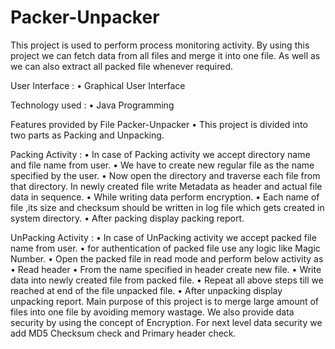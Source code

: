 # Packer-Unpacker

This project is used to perform process monitoring activity.
By using this project we can fetch data from all files and merge it into one file. As well
as we can also extract all packed file whenever required.

User Interface :
• Graphical User Interface

Technology used :
• Java Programming

Features provided by File Packer-Unpacker
• This project is divided into two parts as Packing and Unpacking.

Packing Activity :
• In case of Packing activity we accept directory name and file name from user.
• We have to create new regular file as the name specified by the user.
• Now open the directory and traverse each file from that directory. In newly created file
write Metadata as header and actual file data in sequence.
• While writing data perform encryption.
• Each name of file ,its size and checksum should be written in log file which gets
created in system directory.
• After packing display packing report.

UnPacking Activity :
• In case of UnPacking activity we accept packed file name from user.
• for authentication of packed file use any logic like Magic Number.
• Open the packed file in read mode and perform below activity as
• Read header
• From the name specified in header create new file.
• Write data into newly created file from packed file.
• Repeat all above steps till we reached at end of the file unpacked file.
• After unpacking display unpacking report.
Main purpose of this project is to merge large amount of files into one file by avoiding
memory wastage.
We also provide data security by using the concept of Encryption.
For next level data security we add MD5 Checksum check and Primary header check.
